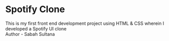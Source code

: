 # Spotify Clone
This is my first front end development project using HTML & CSS wherein I developed a Spotify UI clone 
<br>
Author - Sabah Sultana
